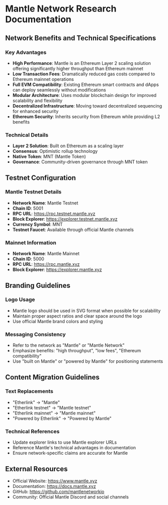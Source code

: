 # Mantle Network Research Documentation

## Network Benefits and Technical Specifications

### Key Advantages
- **High Performance**: Mantle is an Ethereum Layer 2 scaling solution offering significantly higher throughput than Ethereum mainnet
- **Low Transaction Fees**: Dramatically reduced gas costs compared to Ethereum mainnet operations
- **Full EVM Compatibility**: Existing Ethereum smart contracts and dApps can deploy seamlessly without modifications
- **Modular Architecture**: Uses modular blockchain design for improved scalability and flexibility
- **Decentralized Infrastructure**: Moving toward decentralized sequencing for enhanced security
- **Ethereum Security**: Inherits security from Ethereum while providing L2 benefits

### Technical Details
- **Layer 2 Solution**: Built on Ethereum as a scaling layer
- **Consensus**: Optimistic rollup technology
- **Native Token**: MNT (Mantle Token)
- **Governance**: Community-driven governance through MNT token

## Testnet Configuration

### Mantle Testnet Details
- **Network Name**: Mantle Testnet
- **Chain ID**: 5001
- **RPC URL**: https://rpc.testnet.mantle.xyz
- **Block Explorer**: https://explorer.testnet.mantle.xyz
- **Currency Symbol**: MNT
- **Testnet Faucet**: Available through official Mantle channels

### Mainnet Information
- **Network Name**: Mantle Mainnet
- **Chain ID**: 5000
- **RPC URL**: https://rpc.mantle.xyz
- **Block Explorer**: https://explorer.mantle.xyz

## Branding Guidelines

### Logo Usage
- Mantle logo should be used in SVG format when possible for scalability
- Maintain proper aspect ratios and clear space around the logo
- Use official Mantle brand colors and styling

### Messaging Consistency
- Refer to the network as "Mantle" or "Mantle Network"
- Emphasize benefits: "high throughput", "low fees", "Ethereum compatibility"
- Use "built on Mantle" or "powered by Mantle" for positioning statements

## Content Migration Guidelines

### Text Replacements
- "Etherlink" → "Mantle"
- "Etherlink testnet" → "Mantle testnet"
- "Etherlink mainnet" → "Mantle mainnet"
- "Powered by Etherlink" → "Powered by Mantle"

### Technical References
- Update explorer links to use Mantle explorer URLs
- Reference Mantle's technical advantages in documentation
- Ensure network-specific claims are accurate for Mantle

## External Resources
- Official Website: https://www.mantle.xyz
- Documentation: https://docs.mantle.xyz
- GitHub: https://github.com/mantlenetworkio
- Community: Official Mantle Discord and social channels